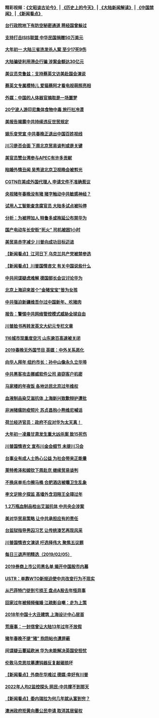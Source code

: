 #### 精彩视频：[《文昭谈古论今》](http://45.32.25.56/wenzhao) | [《历史上的今天》](http://45.32.25.56/today-in-history) | [《大陆新闻解读》](http://45.32.25.56/ntdtv-comedy) | [《中国禁闻》](http://45.32.25.56/ntdtv-news) | [《新闻看点》](http://45.32.25.56/news-insight) 


#### [台行政院地下有防空秘密通道 蒋经国曾躲过](../pages/nsc413/n11029884.md?t=02070931) 

#### [支持打击ISIS联盟 中华民国捐赠50万美元](../pages/nsc413/n11030080.md?t=02070931) 

#### [大年初一 大陆三省连发杀人案 至少17死9伤](../pages/nsc413/n11029427.md?t=02070931) 

#### [大陆骗徒利用港企行骗 涉案金额达30亿元](../pages/nsc413/n11029584.md?t=02070931) 

#### [美议员克鲁兹：支持蔡英文访美赴国会演说](../pages/nsc413/n11029814.md?t=02070931) 

#### [蔡英文专属模特儿 爱猫蔡阿才看电视萌照亮相](../pages/nsc413/n11029679.md?t=02070931) 

#### [外媒：中国的人体器官摘取是一场噩梦](../pages/nsc413/n11028665.md?t=02070931) 

#### [20宁波人游印尼集体食物中毒 旅行社冷漠](../pages/nsc413/n11029511.md?t=02070931) 

#### [美报告揭露中共持续违反世贸规定](../pages/nsc413/n11029251.md?t=02070931) 

#### [娱乐变党宣 中共春晚正退出中国百姓视线](../pages/nsc413/n11029405.md?t=02070931) 

#### [川习是否会面 下周北京贸易谈判或是关键](../pages/nsc413/n11029173.md?t=02070931) 

#### [美官员赞台湾参与APEC有许多贡献](../pages/nsc413/n11029538.md?t=02070931) 

#### [陷婚外情丑闻 吴秀波北京卫视晚会被剪光](../pages/nsc413/n11029446.md?t=02070931) 

#### [CGTN在美成外国代理人 申请文件不准确惹议](../pages/nsc413/n11028976.md?t=02070931) 

#### [央视猪年春晚没有猪 猪字触动中共敏感神经？](../pages/nsc413/n11028743.md?t=02070931) 

#### [试用人工智能查贪腐官员 大陆多试点被叫停](../pages/nsc413/n11029089.md?t=02070931) 

#### [分析：为被押加人 特鲁多或拖延公布禁华为](../pages/nsc413/n11029051.md?t=02070931) 

#### [国产电动车长安街“死火” 司机被困1小时](../pages/nsc413/n11029050.md?t=02070931) 

#### [美贸易赤字减少 川普向成功目标迈进](../pages/nsc413/n11028907.md?t=02070931) 

#### [【新闻看点】江河日下 乌克兰共产党被禁参选](../pages/nsc413/n11028799.md?t=02070931) 

#### [【新闻看点】川普国情咨文 有关中国说些什么](../pages/nsc413/n11028748.md?t=02070931) 

#### [中共间谍疑虑难解 德国部长会议讨论华为](../pages/nsc413/n11028800.md?t=02070931) 

#### [北京上海迎来首个“金猪宝宝”皆为女孩](../pages/nsc413/n11028858.md?t=02070931) 

#### [中共强迫新疆维吾尔过中国新年、吃猪肉](../pages/nsc413/n11028735.md?t=02070931) 

#### [报告：警惕中共网络管控模式威胁全球自由](../pages/nsc413/n11028795.md?t=02070931) 

#### [川普脸书再转发英文大纪元专栏文章](../pages/nsc413/n11028719.md?t=02070931) 

#### [116城市现重度空污 山东逾百高速被关闭](../pages/nsc413/n11027948.md?t=02070931) 

#### [2019春晚无外国节目 英媒：中外关系恶化](../pages/nsc413/n11028570.md?t=02070931) 

#### [向华人拜年 纽约市长：孙中山像永久立华埠](../pages/nsc413/n11027112.md?t=02070931) 


#### [中共黑客攻击挪威软件公司 盗窃客户机密](../pages/nsc413/n11028364.md?t=02070931) 

#### [马家楼的年夜饭 各地访民北京过年维权](../pages/nsc413/n11027343.md?t=02070931) 

#### [血液制品染艾滋抗体 上海新兴致歉辩护遭批](../pages/nsc413/n11026708.md?t=02070931) 

#### [非洲猪瘟防疫短片 苏贞昌抱小熊维尼喊话](../pages/nsc413/n11027929.md?t=02070931) 

#### [荷兰经济官员：政府不应对华为太天真！ ](../pages/nsc413/n11027996.md?t=02070931) 

#### [大年初一凌晨甘肃发生重大凶杀案 致15死伤](../pages/nsc413/n11027630.md?t=02070931) 

#### [川普国情咨文 宣布川金会细节 未提川习会](../pages/nsc413/n11027745.md?t=02070931) 

#### [台事业有成人士热心公益 为社会带来正能量](../pages/nsc413/n11027494.md?t=02070931) 

#### [莱特希泽和姆钦下周赴京 继续贸易谈判](../pages/nsc413/n11026983.md?t=02070931) 

#### [不换床单毛巾擦马桶 合肥酒店被曝卫生乱象](../pages/nsc413/n11027211.md?t=02070931) 

#### [李文足除夕探监 高墙外含泪陪王全璋过年](../pages/nsc413/n11023920.md?t=02070931) 

#### [1.2万瓶血制品检出艾滋抗体 中共央企涉案](../pages/nsc413/n11026322.md?t=02070931) 

#### [美对华贸易策略 让中共承担应有的责任](../pages/nsc413/n11026533.md?t=02070931) 

#### [台监狱指导男囚习艺 让传统漆艺再现风采](../pages/nsc413/n11027050.md?t=02070931) 

#### [川普国情咨文演讲 吁选择伟大 聚焦五议题](../pages/nsc413/n11026232.md?t=02070931) 

#### [每日三退声明精选（2019/02/05）](../pages/nsc413/n11027061.md?t=02070931) 

#### [2019券商上市公司黑名单 揭开中国股市内幕](../pages/nsc413/n11026804.md?t=02070931) 

#### [USTR：单靠WTO新规迫使中共改变行为不现实](../pages/nsc413/n11026504.md?t=02070931) 

#### [从巴菲特门徒到亏损王 盘点A股去年怪异事](../pages/nsc413/n11025939.md?t=02070931) 

#### [回家过年被频频催婚 江疏影自嘲：走为上策](../pages/nsc413/n11026472.md?t=02070931) 

#### [2018年中国十大丑建筑 上海设计中心居首](../pages/nsc413/n11026335.md?t=02070931) 

#### [荒唐事：一封信曾让大陆13年过年不放假](../pages/nsc413/n11026524.md?t=02070931) 

#### [猪年春晚不提“猪” 抱怨帖也遭屏蔽](../pages/nsc413/n11026489.md?t=02070931) 

#### [间谍疑云蔓延欧洲 华为未能解决英国安担忧](../pages/nsc413/n11026440.md?t=02070931) 

#### [伦敦马克思坟墓遭钝器反复敲砸损坏](../pages/nsc413/n11026332.md?t=02070931) 

#### [【新闻看点】外商在华难过 德媒:幸好有川普](../pages/nsc413/n11026253.md?t=02070931) 

#### [2022年人均2监控探头 网民:中共撑不到那天](../pages/nsc413/n11026100.md?t=02070931) 

#### [【新闻看点】委内瑞拉为何几年就从富到穷？](../pages/nsc413/n11026084.md?t=02070931) 

#### [澳洲政府拒黄向墨公民申请 取消其居留权](../pages/nsc413/n11026280.md?t=02070931) 

